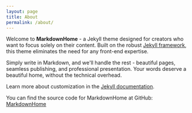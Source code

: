 ```yaml
---
layout: page
title: About
permalink: /about/
---
```


Welcome to **MarkdownHome** - a Jekyll theme designed for creators who want to focus solely on their content. Built on the robust [Jekyll framework](https://jekyllrb.com/), this theme eliminates the need for any front-end expertise.

Simply write in Markdown, and we'll handle the rest - beautiful pages, seamless publishing, and professional presentation. Your words deserve a beautiful home, without the technical overhead.

Learn more about customization in the [Jekyll documentation](https://jekyllrb.com/).

You can find the source code for MarkdownHome at GitHub:
[MarkdownHome](https://github.com/liushihowe/MarkdownHome)
